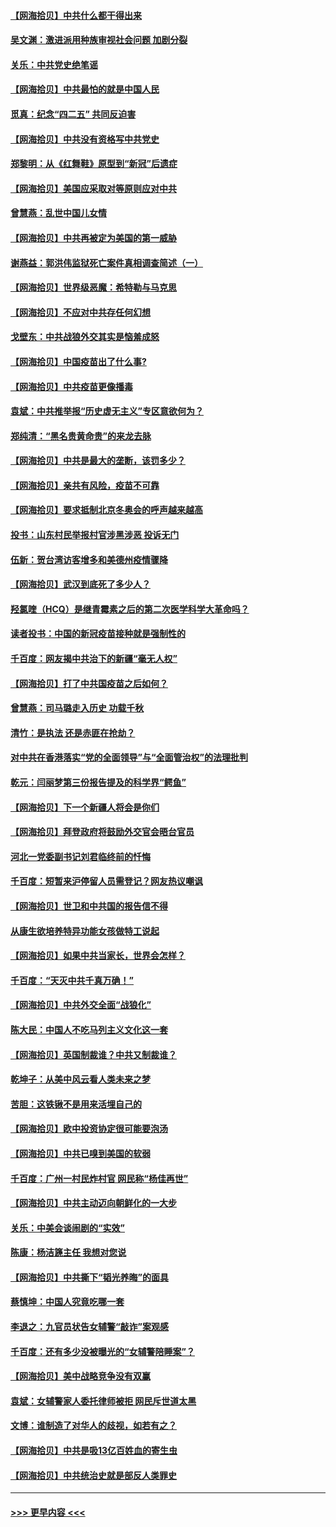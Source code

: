 #### [【网海拾贝】中共什么都干得出来](../pages/nsc993/n12897500.md?t=04240852) 
#### [吴文渊：激进派用种族审视社会问题 加剧分裂](../pages/nsc993/n12893881.md?t=04240852) 
#### [关乐：中共党史绝笔谣](../pages/nsc993/n12897270.md?t=04240852) 
#### [【网海拾贝】中共最怕的就是中国人民](../pages/nsc993/n12894705.md?t=04240852) 
#### [觅真：纪念“四二五” 共同反迫害](../pages/nsc993/n12894553.md?t=04240852) 
#### [【网海拾贝】中共没有资格写中共党史](../pages/nsc993/n12892231.md?t=04240852) 
#### [郑黎明：从《红舞鞋》原型到“新冠”后遗症](../pages/nsc993/n12890469.md?t=04240852) 
#### [【网海拾贝】美国应采取对等原则应对中共](../pages/nsc993/n12889176.md?t=04240852) 
#### [曾慧燕：乱世中国儿女情](../pages/nsc993/n12887931.md?t=04240852) 
#### [【网海拾贝】中共再被定为美国的第一威胁](../pages/nsc993/n12887580.md?t=04240852) 
#### [谢燕益：郭洪伟监狱死亡案件真相调查简述（一）](../pages/nsc993/n12885648.md?t=04240852) 
#### [【网海拾贝】世界级恶魔：希特勒与马克思](../pages/nsc993/n12884062.md?t=04240852) 
#### [【网海拾贝】不应对中共存任何幻想](../pages/nsc993/n12881460.md?t=04240852) 
#### [戈壁东：中共战狼外交其实是恼羞成怒](../pages/nsc993/n12880392.md?t=04240852) 
#### [【网海拾贝】中国疫苗出了什么事?](../pages/nsc993/n12879124.md?t=04240852) 
#### [【网海拾贝】中共疫苗更像播毒](../pages/nsc993/n12876631.md?t=04240852) 
#### [袁斌：中共推举报“历史虚无主义”专区意欲何为？](../pages/nsc993/n12876530.md?t=04240852) 
#### [郑纯清：“黑名贵黄命贵”的来龙去脉](../pages/nsc993/n12875589.md?t=04240852) 
#### [【网海拾贝】中共是最大的垄断，该罚多少？](../pages/nsc993/n12874006.md?t=04240852) 
#### [【网海拾贝】亲共有风险，疫苗不可靠](../pages/nsc993/n12872224.md?t=04240852) 
#### [【网海拾贝】要求抵制北京冬奥会的呼声越来越高](../pages/nsc993/n12868962.md?t=04240852) 
#### [投书：山东村民举报村官涉黑涉恶 投诉无门](../pages/nsc993/n12869726.md?t=04240852) 
#### [伍新：贺台湾访客增多和美德州疫情骤降](../pages/nsc993/n12865651.md?t=04240852) 
#### [【网海拾贝】武汉到底死了多少人？](../pages/nsc993/n12863707.md?t=04240852) 
#### [羟氯喹（HCQ）是继青霉素之后的第二次医学科学大革命吗？](../pages/nsc993/n12638564.md?t=04240852) 
#### [读者投书：中国的新冠疫苗接种就是强制性的](../pages/nsc993/n12859932.md?t=04240852) 
#### [千百度：网友揭中共治下的新疆“毫无人权”](../pages/nsc993/n12858385.md?t=04240852) 
#### [【网海拾贝】打了中共国疫苗之后如何？](../pages/nsc993/n12857866.md?t=04240852) 
#### [曾慧燕：司马璐走入历史 功载千秋](../pages/nsc993/n12856996.md?t=04240852) 
#### [清竹：是执法 还是赤匪在抢劫？](../pages/nsc993/n12856952.md?t=04240852) 
#### [对中共在香港落实“党的全面领导”与“全面管治权”的法理批判](../pages/nsc993/n12856929.md?t=04240852) 
#### [乾元：闫丽梦第三份报告提及的科学界“鳄鱼”](../pages/nsc993/n12855985.md?t=04240852) 
#### [【网海拾贝】下一个新疆人将会是你们](../pages/nsc993/n12855864.md?t=04240852) 
#### [【网海拾贝】拜登政府将鼓励外交官会晤台官员](../pages/nsc993/n12853615.md?t=04240852) 
#### [河北一党委副书记刘君临终前的忏悔](../pages/nsc993/n12849420.md?t=04240852) 
#### [千百度：短暂来沪停留人员需登记？网友热议嘲讽](../pages/nsc993/n12853497.md?t=04240852) 
#### [【网海拾贝】世卫和中共国的报告信不得](../pages/nsc993/n12850902.md?t=04240852) 
#### [从康生欲培养特异功能女孩做特工说起](../pages/nsc993/n12849289.md?t=04240852) 
#### [【网海拾贝】如果中共当家长，世界会怎样？](../pages/nsc993/n12848436.md?t=04240852) 
#### [千百度：“天灭中共千真万确！”](../pages/nsc993/n12845659.md?t=04240852) 
#### [【网海拾贝】中共外交全面“战狼化”](../pages/nsc993/n12845607.md?t=04240852) 
#### [陈大民：中国人不吃马列主义文化这一套](../pages/nsc993/n12842496.md?t=04240852) 
#### [【网海拾贝】英国制裁谁？中共又制裁谁？](../pages/nsc993/n12840909.md?t=04240852) 
#### [乾坤子：从美中风云看人类未来之梦](../pages/nsc993/n12840590.md?t=04240852) 
#### [苦胆：这铁锹不是用来活埋自己的](../pages/nsc993/n12839512.md?t=04240852) 
#### [【网海拾贝】欧中投资协定很可能要泡汤](../pages/nsc993/n12835122.md?t=04240852) 
#### [【网海拾贝】中共已嗅到美国的软弱](../pages/nsc993/n12832411.md?t=04240852) 
#### [千百度：广州一村民炸村官 网民称“杨佳再世”](../pages/nsc993/n12832380.md?t=04240852) 
#### [【网海拾贝】中共主动迈向朝鲜化的一大步](../pages/nsc993/n12829887.md?t=04240852) 
#### [关乐：中美会谈闹剧的“实效”](../pages/nsc993/n12826698.md?t=04240852) 
#### [陈康：杨洁篪主任  我想对您说](../pages/nsc993/n12826609.md?t=04240852) 
#### [【网海拾贝】中共撕下“韬光养晦”的面具](../pages/nsc993/n12826459.md?t=04240852) 
#### [蔡慎坤：中国人究竟吃哪一套](../pages/nsc993/n12826010.md?t=04240852) 
#### [李退之：九官员状告女辅警“敲诈”案观感](../pages/nsc993/n12823984.md?t=04240852) 
#### [千百度：还有多少没被曝光的“女辅警陪睡案”？](../pages/nsc993/n12822136.md?t=04240852) 
#### [【网海拾贝】美中战略竞争没有双赢](../pages/nsc993/n12822105.md?t=04240852) 
#### [袁斌：女辅警家人委托律师被拒 网民斥世道太黑](../pages/nsc993/n12822004.md?t=04240852) 
#### [文博：谁制造了对华人的歧视，如若有之？](../pages/nsc993/n12821635.md?t=04240852) 
#### [【网海拾贝】中共是吸13亿百姓血的寄生虫](../pages/nsc993/n12819191.md?t=04240852) 
#### [【网海拾贝】中共统治史就是部反人类罪史](../pages/nsc993/n12816738.md?t=04240852) 

----
#### [ >>> 更早内容 <<< ](../indexes/nsc993-earlier.md)
